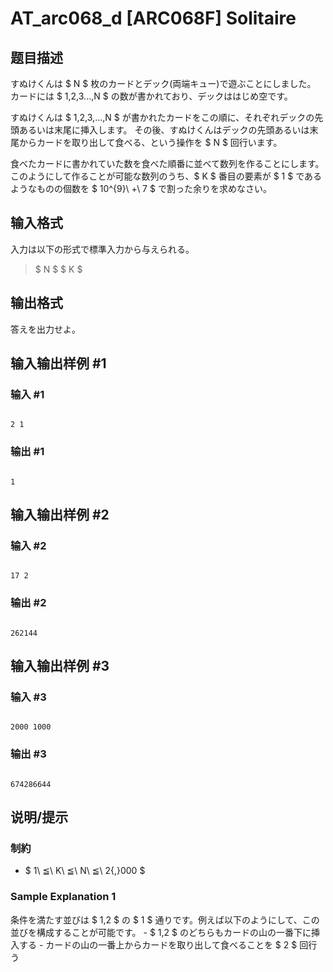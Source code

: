 # AT_arc068_d [ARC068F] Solitaire

## 题目描述

[problemUrl]: https://atcoder.jp/contests/arc068/tasks/arc068_d

すぬけくんは $ N $ 枚のカードとデック(両端キュー)で遊ぶことにしました。 カードには $ 1,2,3...,N $ の数が書かれており、デックははじめ空です。

すぬけくんは $ 1,2,3,...,N $ が書かれたカードをこの順に、それぞれデックの先頭あるいは末尾に挿入します。 その後、すぬけくんはデックの先頭あるいは末尾からカードを取り出して食べる、という操作を $ N $ 回行います。

食べたカードに書かれていた数を食べた順番に並べて数列を作ることにします。このようにして作ることが可能な数列のうち、$ K $ 番目の要素が $ 1 $ であるようなものの個数を $ 10^{9}\ +\ 7 $ で割った余りを求めなさい。

## 输入格式

入力は以下の形式で標準入力から与えられる。

> $ N $ $ K $

## 输出格式

答えを出力せよ。

## 输入输出样例 #1

### 输入 #1

```
2 1
```

### 输出 #1

```
1
```

## 输入输出样例 #2

### 输入 #2

```
17 2
```

### 输出 #2

```
262144
```

## 输入输出样例 #3

### 输入 #3

```
2000 1000
```

### 输出 #3

```
674286644
```

## 说明/提示

### 制約

- $ 1\ ≦\ K\ ≦\ N\ ≦\ 2{,}000 $

### Sample Explanation 1

条件を満たす並びは $ 1,2 $ の $ 1 $ 通りです。例えば以下のようにして、この並びを構成することが可能です。 - $ 1,2 $ のどちらもカードの山の一番下に挿入する - カードの山の一番上からカードを取り出して食べることを $ 2 $ 回行う